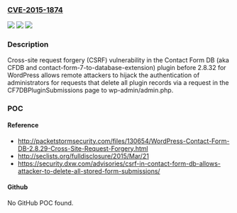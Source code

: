 ### [CVE-2015-1874](https://cve.mitre.org/cgi-bin/cvename.cgi?name=CVE-2015-1874)
![](https://img.shields.io/static/v1?label=Product&message=n%2Fa&color=blue)
![](https://img.shields.io/static/v1?label=Version&message=n%2Fa&color=blue)
![](https://img.shields.io/static/v1?label=Vulnerability&message=n%2Fa&color=brighgreen)

### Description

Cross-site request forgery (CSRF) vulnerability in the Contact Form DB (aka CFDB and contact-form-7-to-database-extension) plugin before 2.8.32 for WordPress allows remote attackers to hijack the authentication of administrators for requests that delete all plugin records via a request in the CF7DBPluginSubmissions page to wp-admin/admin.php.

### POC

#### Reference
- http://packetstormsecurity.com/files/130654/WordPress-Contact-Form-DB-2.8.29-Cross-Site-Request-Forgery.html
- http://seclists.org/fulldisclosure/2015/Mar/21
- https://security.dxw.com/advisories/csrf-in-contact-form-db-allows-attacker-to-delete-all-stored-form-submissions/

#### Github
No GitHub POC found.


